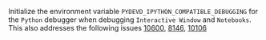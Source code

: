 Initialize the environment variable `PYDEVD_IPYTHON_COMPATIBLE_DEBUGGING` for the `Python` debugger when debugging `Interactive Window` and `Notebooks`.
This also addresses the following issues [10600](https://github.com/microsoft/vscode-jupyter/issues/10600), [8146](https://github.com/microsoft/vscode-jupyter/issues/8146), [10106](https://github.com/microsoft/vscode-jupyter/issues/10106)
